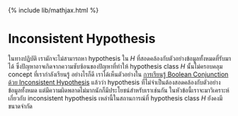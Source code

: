 {% include lib/mathjax.html %}
# Inconsistent Hypothesis

ในทางปฏิบัติ เรามักจะไม่สามารถหา hypothesis ใน $H$ ที่สอดคล้องกับตัวอย่างข้อมูลทั้งหมดที่รับมาได้
ซึ่งปัญหาอาจเกิดจากความซับซ้อนของปัญหาที่ทำให้ hypothesis class $H$ นั้นไม่ครอบคลุม concept ที่เรากำลังเรียนรู้
อย่างไรก็ดี เราได้เห็นตัวอย่างใน [การเรียนรู้ Boolean Conjunction ด้วย Inconsistent Hypothesis](https://vacharapat.github.io/Computational-Learning-Theory/docs/finite3) แล้วว่า hypothesis ที่ไม่จำเป็นต้องสอดคล้องกับตัวอย่างข้อมูลทั้งหมด
แต่มีความผิดพลาดไม่มากนักก็มีประโยชน์สำหรับเราเช่นกัน ในหัวข้อนี้เราจะมาวิเคราะห์เกี่ยวกับ inconsistent hypothesis
เหล่านี้ในสถานการณ์ที่ hypothesis class $H$ ยังคงมีขนาดจำกัด

